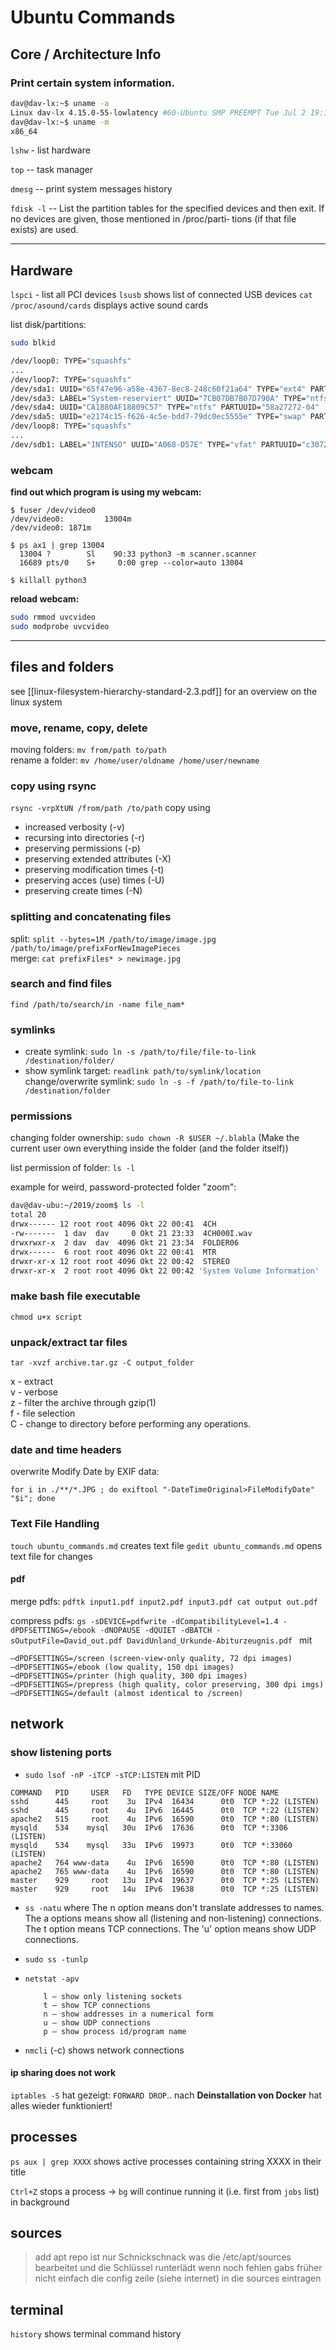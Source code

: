 # Ubuntu Commands

## Core / Architecture Info

### Print certain system information.

``` bash 
dav@dav-lx:~$ uname -a
Linux dav-lx 4.15.0-55-lowlatency #60-Ubuntu SMP PREEMPT Tue Jul 2 19:11:22 UTC 2019 x86_64 x86_64 x86_64 GNU/Linux
dav@dav-lx:~$ uname -m
x86_64
```

`lshw` - list hardware

`top` -- task manager

`dmesg`	-- print system messages history 

`fdisk -l` -- List  the  partition  tables  for the specified devices and then
              exit.  If no devices are given, those mentioned in  /proc/parti‐
              tions (if that file exists) are used.

-------------------------------------------------------------------------------

## Hardware

`lspci` - list all PCI devices
`lsusb` shows list of connected USB devices
`cat /proc/asound/cards` displays active sound cards

list disk/partitions:

``` bash
sudo blkid

/dev/loop0: TYPE="squashfs"
...
/dev/loop7: TYPE="squashfs"
/dev/sda1: UUID="65f47e96-a58e-4367-8ec8-248c60f21a64" TYPE="ext4" PARTUUID="58a27272-01"
/dev/sda3: LABEL="System-reserviert" UUID="7CB07DB7B07D790A" TYPE="ntfs" PARTUUID="58a27272-03"
/dev/sda4: UUID="CA1880AF18809C57" TYPE="ntfs" PARTUUID="58a27272-04"
/dev/sda5: UUID="e2174c15-f626-4c5e-bdd7-79dc0ec5555e" TYPE="swap" PARTUUID="58a27272-05"
/dev/loop8: TYPE="squashfs"
...
/dev/sdb1: LABEL="INTENSO" UUID="A068-D57E" TYPE="vfat" PARTUUID="c3072e18-01"
```

### webcam

**find out which program is using my webcam:**  

```
$ fuser /dev/video0
/dev/video0:         13004m
/dev/video0: 1871m

$ ps ax1 | grep 13004
  13004 ?        Sl    90:33 python3 -m scanner.scanner
  16689 pts/0    S+     0:00 grep --color=auto 13004

$ killall python3
```

**reload webcam:**  

``` bash
sudo rmmod uvcvideo
sudo modprobe uvcvideo
```

-------------------------------------------------------------------------------

## files and folders
see [[linux-filesystem-hierarchy-standard-2.3.pdf]] for an overview on the linux system

### move, rename, copy, delete

moving folders: `mv from/path to/path`  
rename a folder: `mv /home/user/oldname /home/user/newname`  

### copy using rsync

`rsync -vrpXtUN /from/path /to/path` copy using

- increased verbosity (-v)
- recursing into directories (-r)
- preserving permissions (-p)
- preserving extended attributes (-X)
- preserving modification times (-t)
- preserving acces (use) times (-U)
- preserving create times (-N)

### splitting and concatenating files

split: `split --bytes=1M /path/to/image/image.jpg /path/to/image/prefixForNewImagePieces`  
merge: `cat prefixFiles* > newimage.jpg`

### search and find files

`find /path/to/search/in -name file_nam*`

### symlinks

- create symlink: `sudo ln -s /path/to/file/file-to-link /destination/folder/`  
- show symlink target: `readlink path/to/symlink/location`
change/overwrite symlink: `sudo ln -s -f /path/to/file-to-link /destination/folder`

### permissions

changing folder ownership: `sudo chown -R $USER ~/.blabla` (Make the current user own everything inside the folder (and the folder itself))  

list permission of folder: `ls -l`

example for weird, password-protected folder "zoom":  
``` bash
dav@dav-ubu:~/2019/zoom$ ls -l
total 20
drwx------ 12 root root 4096 Okt 22 00:41  4CH
-rw-------  1 dav  dav     0 Okt 21 23:33  4CH000I.wav
drwxrwxr-x  2 dav  dav  4096 Okt 21 23:34  FOLDER06
drwx------  6 root root 4096 Okt 22 00:41  MTR
drwxr-xr-x 12 root root 4096 Okt 22 00:42  STEREO
drwxr-xr-x  2 root root 4096 Okt 22 00:42 'System Volume Information'
```

### make bash file executable

`chmod u+x script`

### unpack/extract tar files
`tar -xvzf archive.tar.gz -C output_folder`

x - extract  
v - verbose  
z - filter the archive through gzip(1)  
f - file selection  
C - change to directory before performing any operations.

### date and time headers

overwrite Modify Date by EXIF data:

`for i in ./**/*.JPG ; do exiftool "-DateTimeOriginal>FileModifyDate" "$i"; done`

### Text File Handling

`touch ubuntu_commands.md` creates text file
`gedit ubuntu_commands.md` opens text file for changes

#### pdf

merge pdfs: `pdftk input1.pdf input2.pdf input3.pdf cat output out.pdf`

compress pdfs:
`gs -sDEVICE=pdfwrite -dCompatibilityLevel=1.4 -dPDFSETTINGS=/ebook -dNOPAUSE -dQUIET -dBATCH -sOutputFile=David_out.pdf DavidUnland_Urkunde-Abiturzeugnis.pdf `
mit 
``` 
–dPDFSETTINGS=/screen (screen-view-only quality, 72 dpi images)
–dPDFSETTINGS=/ebook (low quality, 150 dpi images)
–dPDFSETTINGS=/printer (high quality, 300 dpi images)
–dPDFSETTINGS=/prepress (high quality, color preserving, 300 dpi imgs)
–dPDFSETTINGS=/default (almost identical to /screen)  
```

## network

### show listening ports

- `sudo lsof -nP -iTCP -sTCP:LISTEN` mit PID

```
COMMAND   PID     USER   FD   TYPE DEVICE SIZE/OFF NODE NAME
sshd      445     root    3u  IPv4  16434      0t0  TCP *:22 (LISTEN)
sshd      445     root    4u  IPv6  16445      0t0  TCP *:22 (LISTEN)
apache2   515     root    4u  IPv6  16590      0t0  TCP *:80 (LISTEN)
mysqld    534    mysql   30u  IPv6  17636      0t0  TCP *:3306 (LISTEN)
mysqld    534    mysql   33u  IPv6  19973      0t0  TCP *:33060 (LISTEN)
apache2   764 www-data    4u  IPv6  16590      0t0  TCP *:80 (LISTEN)
apache2   765 www-data    4u  IPv6  16590      0t0  TCP *:80 (LISTEN)
master    929     root   13u  IPv4  19637      0t0  TCP *:25 (LISTEN)
master    929     root   14u  IPv6  19638      0t0  TCP *:25 (LISTEN)
```

- `ss -natu` where The n option means don't translate addresses to names. The a options means show all (listening and non-listening) connections. The t option means TCP connections. The 'u' option means show UDP connections.
- `sudo ss -tunlp` 
- `netstat -apv`

    ```
        l – show only listening sockets
        t – show TCP connections
        n – show addresses in a numerical form
        u – show UDP connections
        p – show process id/program name
    ```

- `nmcli` (-c) shows network connections

#### ip sharing does not work

`iptables -S` hat gezeigt: `FORWARD DROP`.. nach **Deinstallation von Docker** hat alles wieder funktioniert!

## processes

`ps aux | grep XXXX` shows active processes containing string XXXX in their title

`Ctrl+Z` stops a process → `bg` will continue running it (i.e. first from `jobs` list) in background

## sources

> add apt repo ist nur Schnickschnack was die /etc/apt/sources bearbeitet und die Schlüssel runterlädt wenn noch fehlen
> gabs früher nicht
> einfach die config zeile (siehe internet) in die sources eintragen

## terminal

`history` shows terminal command history
